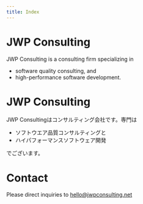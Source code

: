 ```yaml
---
title: Index
---
```


# JWP Consulting

JWP Consulting is a consulting firm specializing in

- software quality consulting, and
- high-performance software development.

# JWP Consulting

JWP Consultingはコンサルティング会社です。専門は

- ソフトウエア品質コンサルティングと
- ハイパフォーマンスソフトウェア開発

でございます。

# Contact

Please direct inquiries to <a href="mailto:hello@jwpconsulting.net">hello@jwpconsulting.net</a>
